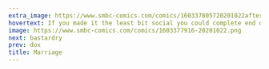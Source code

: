 ```yaml
---
extra_image: https://www.smbc-comics.com/comics/160337805720201022after.png
hovertext: If you made it the least bit social you could complete end divorce and also happiness.
image: https://www.smbc-comics.com/comics/1603377916-20201022.png
next: bastardry
prev: dox
title: Marriage
---
```

